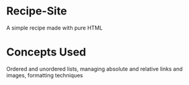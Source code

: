 # Recipe-Site
A simple recipe made with pure HTML

# Concepts Used
Ordered and unordered lists, managing absolute and relative links and images, formatting techniques
